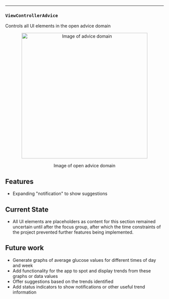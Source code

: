 ---

### `ViewControllerAdvice`
Controls all UI elements in the open advice domain

<p align="center">
<img src="https://raw.githubusercontent.com/danwells96/ARISES/master/DocFiles/img/advicedomain.png" alt="Image of advice domain" width="400"/>
</p>
<p align="center">
Image of open advice domain
</p>


## Features
* Expanding "notification" to show suggestions

## Current State
* All UI elements are placeholders as content for this section remained uncertain until after the focus group, after which the time constraints of the project prevented further features being implemented. 

## Future work
* Generate graphs of average glucose values for different times of day and week
* Add functionality for the app to spot and display trends from these graphs or data values
* Offer suggestions based on the trends identified
* Add status indicators to show notifications or other useful trend information

